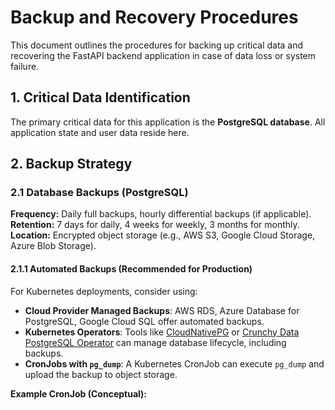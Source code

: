 # Backup and Recovery Procedures

This document outlines the procedures for backing up critical data and recovering the FastAPI backend application in case of data loss or system failure.

## 1. Critical Data Identification

The primary critical data for this application is the **PostgreSQL database**. All application state and user data reside here.

## 2. Backup Strategy

### 2.1 Database Backups (PostgreSQL)

**Frequency:** Daily full backups, hourly differential backups (if applicable).
**Retention:** 7 days for daily, 4 weeks for weekly, 3 months for monthly.
**Location:** Encrypted object storage (e.g., AWS S3, Google Cloud Storage, Azure Blob Storage).

#### 2.1.1 Automated Backups (Recommended for Production)

For Kubernetes deployments, consider using:
*   **Cloud Provider Managed Backups**: AWS RDS, Azure Database for PostgreSQL, Google Cloud SQL offer automated backups.
*   **Kubernetes Operators**: Tools like [CloudNativePG](https://cloudnative-pg.io/) or [Crunchy Data PostgreSQL Operator](https://www.crunchydata.com/products/crunchy-postgresql-for-kubernetes/) can manage database lifecycle, including backups.
*   **CronJobs with `pg_dump`**: A Kubernetes CronJob can execute `pg_dump` and upload the backup to object storage.

**Example CronJob (Conceptual):**